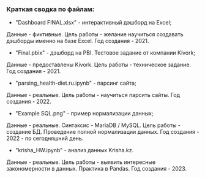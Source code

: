 ### Краткая сводка по файлам:

- "Dashboard FINAL.xlsx" - интерактивный дэшборд на Excel;
 
Данные - фиктивные. 
Цель работы - желание научиться создавать дэшборды именно на базе Excel.
Год создания -  2021.


- "Final.pbix" - дэшборд на PBI. Тестовое задание от компании Kivork;

Данные - предоставлены Kivork.
Цель работы - техническое задание.
Год создания - 2021.


- "parsing_health-diet.ru.ipynb" - парсинг сайта;

Данные - реальные.
Цель работы - научиться парсить сайты.
Год создания - 2022.


- "Example SQL.png" - пример нормализации данных;

Данные - реальные.
Синтаксис - MariaDB / MySQL.
Цель работы - создание БД. Проведение полной нормализации данных.
Год создания - 2022 - по сегодняшний день.


- "krisha_HW.ipynb" - анализ данных Krisha.kz.

Данные - реальные.
Цель работы - выявить интересные закономерности в данных. Практика в Pandas.
Год создания - 2023.

<!--
**asbuka1/asbuka1** is a ✨ _special_ ✨ repository because its `README.md` (this file) appears on your GitHub profile.

Here are some ideas to get you started:

- 🔭 I’m currently working on ...
- 🌱 I’m currently learning ...
- 👯 I’m looking to collaborate on ...
- 🤔 I’m looking for help with ...
- 💬 Ask me about ...
- 📫 How to reach me: ...
- 😄 Pronouns: ...
- ⚡ Fun fact: ...
-->
